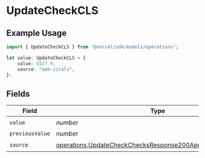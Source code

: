 # UpdateCheckCLS

## Example Usage

```typescript
import { UpdateCheckCLS } from "@vercel/sdk/models/operations";

let value: UpdateCheckCLS = {
    value: 6527.9,
    source: "web-vitals",
};
```

## Fields

| Field                                                                                                                                        | Type                                                                                                                                         | Required                                                                                                                                     | Description                                                                                                                                  |
| -------------------------------------------------------------------------------------------------------------------------------------------- | -------------------------------------------------------------------------------------------------------------------------------------------- | -------------------------------------------------------------------------------------------------------------------------------------------- | -------------------------------------------------------------------------------------------------------------------------------------------- |
| `value`                                                                                                                                      | *number*                                                                                                                                     | :heavy_check_mark:                                                                                                                           | N/A                                                                                                                                          |
| `previousValue`                                                                                                                              | *number*                                                                                                                                     | :heavy_minus_sign:                                                                                                                           | N/A                                                                                                                                          |
| `source`                                                                                                                                     | [operations.UpdateCheckChecksResponse200ApplicationJSONSource](../../models/operations/updatecheckchecksresponse200applicationjsonsource.md) | :heavy_check_mark:                                                                                                                           | N/A                                                                                                                                          |